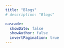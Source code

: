 ```yaml
---
title: "Blogs"
# description: "Blogs"

cascade:
  showDate: false
  showAuthor: false
  invertPagination: true
---
```

